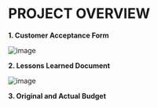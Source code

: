 # PROJECT OVERVIEW

**1. Customer Acceptance Form**

![image](https://user-images.githubusercontent.com/122208663/211613431-b70558bc-159e-4812-b406-f4c8692b24ed.png)

**2. Lessons Learned Document**

![image](https://user-images.githubusercontent.com/122208663/211617498-59a49759-d43f-40af-bf4a-6eda938524af.png)

**3. Original and Actual Budget** 
